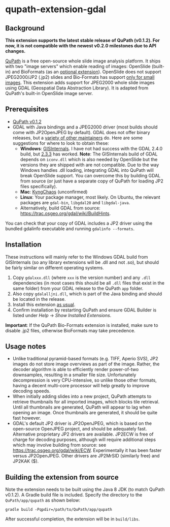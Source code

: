 # qupath-extension-gdal

## Background

**This extension supports the latest stable release of QuPath (v0.1.2). For now, it is not compatible with the newest v0.2.0 milestones due to API changes.**

[QuPath](https://qupath.github.io/) is a free open-source whole slide image analysis platform. It ships with two "image servers" which enable reading of images: OpenSlide (built-in) and BioFormats (as an [optional extension](https://github.com/qupath/qupath-bioformats-extension)). OpenSlide does not support JPEG2000/JP2 (.jp2) slides and Bio-Formats has support [only for small images](https://www.openmicroscopy.org/community/viewtopic.php?f=13&t=8329). This extension adds support for JPEG2000 whole slide images using GDAL (Geospatial Data Abstraction Library). It is adapted from QuPath's built-in OpenSlide image server.

## Prerequisites

- [QuPath v0.1.2](https://github.com/qupath/qupath/releases/tag/v0.1.2)
- GDAL with Java bindings and a JPEG2000 driver (most builds should come with JP2OpenJPEG by default). GDAL does not offer binary releases, but a [variety of other maintainers](https://trac.osgeo.org/gdal/wiki/DownloadingGdalBinaries) do. Here are some suggestions for where to look to obtain these:
    - **Windows**: [GISInternals](http://www.gisinternals.com/index.html). I have not had success with the GDAL 2.4.0 build, but [2.3.3](http://www.gisinternals.com/query.html?content=filelist&file=release-1911-x64-gdal-2-4-0-mapserver-7-2-1.zip) has worked. **Note**: The GISInternals build of GDAL depends on `iconv.dll` which is also needed by OpenSlide but the versions they are shipped with are not compatible. Due to the way Windows handles .dll loading, integrating GDAL into QuPath will break OpenSlide support. You can overcome this by building GDAL from source (or just have a separate copy of QuPath for loading JP2 files specifically).
    - **Mac**: [KyngChaos](http://www.kyngchaos.com/software/frameworks/) (unconfirmed)
    - **Linux**: Your package manager, most likely. On Ubuntu, the relevant packages are `gdal-bin`, `libgdal20` and `libgdal-java`.
    - Alternatively, build GDAL from source: https://trac.osgeo.org/gdal/wiki/BuildHints.

You can check that your copy of GDAL includes a JP2 driver using the bundled gdalinfo executable and running `gdalinfo --formats`.

## Installation

These instructions will mainly refer to the Windows GDAL build from GISInternals (so any library extensions will be .dll and not .so), but should be fairly similar on different operating systems.

1. Copy `gdalxxx.dll` (where `xxx` is the version number) and any `.dll` dependencies (in most cases this should be all `.dll` files that exist in the same folder) from your GDAL release to the QuPath `app` folder. 
2. Also copy `gdalalljni.dll`, which is part of the Java binding and should be located in the release.
3. Install this extension [as usual](https://github.com/qupath/qupath/wiki/Extensions).
4. Confirm installation by restarting QuPath and ensure GDAL Builder is listed under *Help* -> *Show Installed Extensions*.

**Important**: If the QuPath Bio-Formats extension is installed, make sure to disable .jp2 files, otherwise BioFormats may take precedence.

## Usage notes

- Unlike traditional pyramid-based formats (e.g. TIFF, Aperio SVS), JP2 images do not store image overviews as part of the image. Rather, the decoder algorithm is able to efficiently render power-of-two downsamples, resulting in a smaller file size. Unfortunately decompression is very CPU-intensive, so unlike those other formats, having a decent multi-core processor will help greatly to improve decoding speeds.
- When initially adding slides into a new project, QuPath attempts to retrieve thumbnails for all imported images, which blocks tile retrieval. Until all thumbnails are generated, QuPath will appear to lag when opening an image. Once thumbnails are generated, it should be quite fast however.
- GDAL's default JP2 driver is JP2OpenJPEG, which is based on the open-source OpenJPEG project, and should be adequately fast. Alternative proprietary JP2 drivers are available. JP2ECW is free of charge for decoding purposes, although will require additional steps which may involve building from source: see https://trac.osgeo.org/gdal/wiki/ECW. Experimentally it has been faster versus JP2OpenJPEG. Other drivers are JP2MrSID (similarly free) and JP2KAK ($).

## Building the extension from source

Note the extension needs to be built using the Java 8 JDK (to match QuPath v0.1.2). A Gradle build file is included. Specify the directory to the `QuPath/app/qupath` as shown below:

```
gradle build -Pqpdir=/path/to/QuPath/app/qupath
```

After successful completion, the extension will be in `build/libs`.